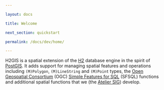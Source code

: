 ```yaml
---

layout: docs

title: Welcome

next_section: quickstart

permalink: /docs/dev/home/

---
```


H2GIS is a spatial extension of the [H2](http://www.h2database.com/) database
engine in the spirit of [PostGIS](http://postgis.net/). It adds support for
managing spatial features and operations including `(M)Polygon`,
`(M)LineString` and `(M)Point` types, the [Open Geospatial
Consortium](http://www.opengeospatial.org/) (OGC) [Simple Features for
SQL](http://www.opengeospatial.org/standards/sfs) (SFSQL) functions and
additional spatial functions that we (the [Atelier SIG](http://www.irstv.fr/))
develop. 
